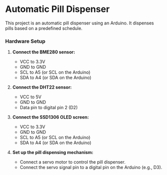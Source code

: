 # Automatic Pill Dispenser

This project is an automatic pill dispenser using an Arduino. It dispenses pills based on a predefined schedule.

### Hardware Setup

1. **Connect the BME280 sensor:**
   - VCC to 3.3V
   - GND to GND
   - SCL to A5 (or SCL on the Arduino)
   - SDA to A4 (or SDA on the Arduino)

2. **Connect the DHT22 sensor:**
   - VCC to 5V
   - GND to GND
   - Data pin to digital pin 2 (D2)

3. **Connect the SSD1306 OLED screen:**
   - VCC to 3.3V
   - GND to GND
   - SCL to A5 (or SCL on the Arduino)
   - SDA to A4 (or SDA on the Arduino)

4. **Set up the pill dispensing mechanism:**
   - Connect a servo motor to control the pill dispenser.
   - Connect the servo signal pin to a digital pin on the Arduino (e.g., D3).
